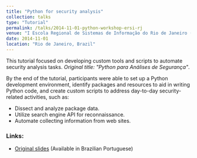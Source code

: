 ```yaml
---
title: "Python for security analysis"
collection: talks
type: "Tutorial"
permalink: /talks/2014-11-01-python-workshop-ersi-rj
venue: "I Escola Regional de Sistemas de Informação do Rio de Janeiro (ERSI-RJ)"
date: 2014-11-01
location: "Rio de Janeiro, Brazil"
---
```

This tutorial focused on developing custom tools and scripts to automate security analysis tasks. <i>Original title: "Python para Análises de Segurança"</i>.   

By the end of the tutorial, participants were able to set up a Python development environment, identify packages and resources to aid in writing Python code, and create custom scripts to address day-to-day security-related activities, such as:
* Dissect and analyze package data.
* Utilize search engine API for reconnaissance.
* Automate collecting information from web sites.

### Links: ######
* [Original slides](http://danielcmarques.github.com/files/ersi-python.pdf) (Available in Brazilian Portuguese)
